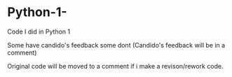 # Python-1-

Code I did in Python 1

Some have candido's feedback some dont (Candido's feedback will be in a comment)

Original code will be moved to a comment if i make a revison/rework code. 
